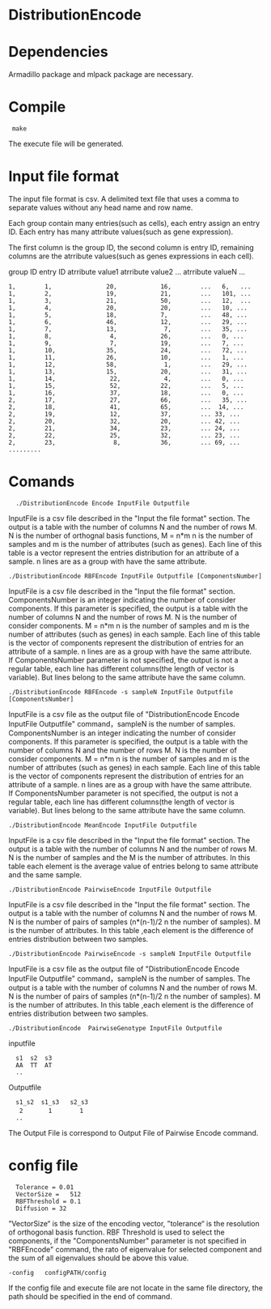 # DistributionEncode

# Dependencies
  Armadillo package and mlpack package are necessary. 
# Compile
     make
  The execute file will be generated.

# Input file format 
  The input file format is csv. A delimited text file that uses a comma to separate values without any head name and row name.
 
  Each group contain many entries(such as cells), each entry assign an entry ID. Each entry has many attribute values(such as gene expression).
 
 The first column is the group ID, the second column is entry ID, remaining columns are the atrribute values(such as genes expressions in each cell).
 
 group ID  entry ID  atrribute value1  atrribute value2   ...  atrribute valueN ...
 
    1,        1,               20,            16,        ...   6,   ...
    1,        2,               19,            21,        ...   101, ...
    1,        3,               21,            50,        ...   12,  ...
    1,        4,               20,            20,        ...   10, ...
    1,        5,               18,            7,         ...   48, ...
    1,        6,               46,            12,        ...   29, ...
    1,        7,               13,             7,        ...   35, ...
    1,        8,                4,            26,        ...   0, ...
    1,        9,                7,            19,        ...   7, ...
    1,        10,              35,            24,        ...   72, ...
    1,        11,              26,            10,        ...   1, ...
    1,        12,              58,             1,        ...   29, ...
    1,        13,              15,            20,        ...   31, ...
    1,        14,               22,            4,        ...   0, ...
    1,        15,               52,           22,        ...   5, ...
    1,        16,               37,           18,        ...   0, ...
    2,        17,               27,           66,        ...   35, ... 
    2,        18,               41,           65,        ...  14, ... 
    2,        19,               12,           37,        ... 33, ...
    2,        20,               32,           20,        ... 42, ...
    2,        21,               34,           23,        ... 24, ...
    2,        22,               25,           32,        ... 23, ...
    2,        23,                8,           36,        ... 69, ...
    .........
   # Comands
   
      ./DistributionEncode Encode InputFile Outputfile 
      
  InputFile is a csv file described in the "Input the file format" section. The output is a table with the number of columns N and the number of rows M. N is the number of orthognal basis functions, M = n\*m n is the number of samples and m is the number of attributes (such as genes).  Each line of this table is a vector represent the entries distribution for an attribute of a sample. n lines are as a group with have the same attribute.
  
  
   
    ./DistributionEncode RBFEncode InputFile Outputfile [ComponentsNumber]
    
  InputFile is a csv file described in the "Input the file format" section. ComponentsNumber is an integer indicating the number of consider components. If this parameter is specified, the output is a table with the number of columns N and the number of rows M.
N is the number of consider components. M = n\*m n is the number of samples and m is the number of attributes (such as genes) in each sample. Each line of this table is the vector of components represent the distribution of entries for an attribute of a sample. n lines are as a group with have the same attribute.     
 If ComponentsNumber parameter is not specified, the output is not a regular table, each line has different columns(the length of vector is variable). But lines belong to the same attribute have the same column.
 
    ./DistributionEncode RBFEncode -s sampleN InputFile Outputfile [ComponentsNumber]
 
 InputFile is a csv file as the output file of  "DistributionEncode Encode InputFile Outputfile" command，sampleN is the number of samples. ComponentsNumber is an integer indicating the number of consider components. If this parameter is specified, the output is a table with the number of columns N and the number of rows M. N is the number of consider components. M = n\*m n is the number of samples and m is the number of attributes (such as genes) in each sample. Each line of this table is the vector of components represent the distribution of entries for an attribute of a sample. n lines are as a group with have the same attribute.     
 If ComponentsNumber parameter is not specified, the output is not a regular table, each line has different columns(the length of vector is variable). But lines belong to the same attribute have the same column.
 
 
    ./DistributionEncode MeanEncode InputFile Outputfile  
   
  InputFile is a csv file described in the "Input the file format" section. The output is a table with the number of columns N and the number of rows M. N is the number of samples and the M is the number of attributes. In this table each element is the average value of entries belong to same attribute and the same sample. 
   
   
   
    ./DistributionEncode PairwiseEncode InputFile Outputfile   
     
   InputFile is a csv file described in the "Input the file format" section. The output is a table with the number of columns N and the number of rows M. N is the number of pairs of samples (n\*(n-1)/2 n the number of samples). M is the number of attributes. In this table ,each element is the difference of entries distribution between two samples.    
   
    ./DistributionEncode PairwiseEncode -s sampleN InputFile Outputfile
   
   InputFile is a csv file as the output file of  "DistributionEncode Encode InputFile Outputfile" command，sampleN is the number of samples. The output is a table with the number of columns N and the number of rows M. N is the number of pairs of samples (n\*(n-1)/2 n the number of samples). M is the number of attributes. In this table ,each element is the difference of entries distribution between two samples.  
    
   
    ./DistributionEncode  PairwiseGenotype InputFile Outputfile
   
  inputfile 
      
      s1  s2  s3 
      AA  TT  AT
      .. 
  Outputfile 
  
      s1_s2  s1_s3   s2_s3  
       2       1  　    1
      .. 
   The Output File is correspond to Output File of Pairwise Encode command. 
      
      
# config file 
      
      Tolerance = 0.01
      VectorSize =   512
      RBFThreshold = 0.1
      Diffusion = 32
      
  ”VectorSize“  is the size of the encoding vector, ”tolerance“ is the resolution of orthogonal basis function. RBF Threshold is used to select the components, if the "ComponentsNumber" parameter is not specified in "RBFEncode" command,  the rato of eigenvalue for selected component and the sum of all eigenvalues should be above this value. 

    -config   configPATH/config 
    
 If the config file and execute file are not locate in the same file directory, the path should be specified in the end of command.  
     
